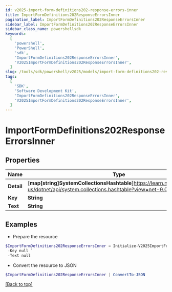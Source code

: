 ```yaml
---
id: v2025-import-form-definitions202-response-errors-inner
title: ImportFormDefinitions202ResponseErrorsInner
pagination_label: ImportFormDefinitions202ResponseErrorsInner
sidebar_label: ImportFormDefinitions202ResponseErrorsInner
sidebar_class_name: powershellsdk
keywords:
  [
    'powershell',
    'PowerShell',
    'sdk',
    'ImportFormDefinitions202ResponseErrorsInner',
    'V2025ImportFormDefinitions202ResponseErrorsInner',
  ]
slug: /tools/sdk/powershell/v2025/models/import-form-definitions202-response-errors-inner
tags:
  [
    'SDK',
    'Software Development Kit',
    'ImportFormDefinitions202ResponseErrorsInner',
    'V2025ImportFormDefinitions202ResponseErrorsInner',
  ]
---
```


# ImportFormDefinitions202ResponseErrorsInner

## Properties

| Name | Type | Description | Notes |
| --- | --- | --- | --- |
| **Detail** | [**map[string]SystemCollectionsHashtable**]https://learn.microsoft.com/en-us/dotnet/api/system.collections.hashtable?view=net-9.0 |  | [optional] |
| **Key** | **String** |  | [optional] |
| **Text** | **String** |  | [optional] |

## Examples

- Prepare the resource

```powershell
$ImportFormDefinitions202ResponseErrorsInner = Initialize-V2025ImportFormDefinitions202ResponseErrorsInner  -Detail null `
 -Key null `
 -Text null
```

- Convert the resource to JSON

```powershell
$ImportFormDefinitions202ResponseErrorsInner | ConvertTo-JSON
```

[[Back to top]](#)
